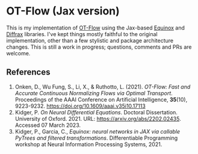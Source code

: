 # OT-Flow (Jax version)

This is my implementation of [OT-Flow](https://github.com/EmoryMLIP/OT-Flow) using the Jax-based [Equinox](https://docs.kidger.site/equinox/) and [Diffrax](https://docs.kidger.site/diffrax/) libraries. I've kept things mostly faithful to the original implementation, other than a few stylistic and package architecture changes. This is still a work in progress; questions, comments and PRs are welcome.

## References
1. Onken, D., Wu Fung, S., Li, X., & Ruthotto, L. (2021). <i>OT-Flow: Fast and Accurate Continuous Normalizing Flows via Optimal Transport</i>. Proceedings of the AAAI Conference on Artificial Intelligence, <b>35</b>(10), 9223-9232. https://doi.org/10.1609/aaai.v35i10.17113
2. Kidger, P. <i>On Neural Differential Equations</i>. Doctoral Dissertation. University of Oxford. 2021. URL: https://arxiv.org/abs/2202.02435. Accessed 07 March 2023.
3. Kidger, P., Garcia, C., <i>Equinox: neural networks in JAX via callable PyTrees and filtered transformations</i>. Differentiable Programming workshop at Neural Information Processing Systems, 2021.